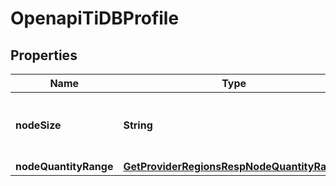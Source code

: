 
# OpenapiTiDBProfile

## Properties
Name | Type | Description | Notes
------------ | ------------- | ------------- | -------------
**nodeSize** | **String** | The size of the TiDB component in the cluster. |  [optional]
**nodeQuantityRange** | [**GetProviderRegionsRespNodeQuantityRange**](GetProviderRegionsRespNodeQuantityRange.md) |  |  [optional]



